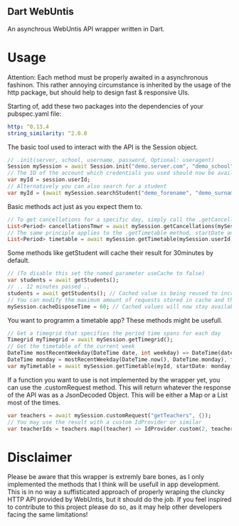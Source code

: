 ## Dart WebUntis
An asynchrous WebUntis API wrapper written in Dart.

# Usage
Attention: Each method must be properly awaited in a asynchronous fashinon. This rather annoying circumstance is inherited by the usage of the http package, but should
help to design fast & responsive UIs.

Starting of, add these two packages into the dependencies of your pubspec.yaml file:
```yaml
http: ^0.13.4
string_similarity: ^2.0.0
```

The basic tool used to interact with the API is the Session object.
```dart
// .init(server, school, username, password, Optional: useragent)
Session mySession = await Session.init("demo.server.com", "demo_school", "demo_user", "demo_pass")
// The ID of the account which credentials you used should now be available over the .userId attribute
var myId = session.userId;
// Alternatively you can also search for a student
var myId = (await mySession.searchStudent("demo_forename", "demo_surname"))!.surnameMatches![0].id;
```
Basic methods act just as you expect them to.
```dart
// To get cancellations for a specific day, simply call the .getCancellations method with a startDate
List<Period> cancellationsTmwr = await mySession.getCancellations(mySession.userId, startDate: DateTime.now().add(Duration(days: 1)));
// The same principle applies to the .getTimetable method, startDate and endDate (inclusive) are optional and will default to the current day
List<Period> timetable = await mySession.getTimetable(mySession.userId);
```
Some methods like getStudent will cache their result for 30minutes by default.
```dart
// (To disable this set the named parameter useCache to false)
var students = await getStudents();
// .. 12 minutes passed ..
students = await getStudents(); // Cached value is being reused to increase performance
// You can modify the maximum amount of requests stored in cache and the dispose time in minutes, to alter the cache behaviour
mySession.cacheDisposeTime = 60; // Cached values will now stay available for 60 minutes
```
You want to programm a timetable app? These methods might be usefull.
```dart
// Get a timegrid that specifies the period time spans for each day
Timegrid myTimegrid = await mySession.getTimegrid(); 
// Get the timetable of the current week
DateTime mostRecentWeekday(DateTime date, int weekday) => DateTime(date.year, date.month, date.day - (date.weekday - weekday) % 7);
DateTime monday = mostRecentWeekday(DateTime.now(), DateTime.monday), friday = mostRecentWeekday(DateTime.now(), DateTime.friday);
var myTimetable = await mySession.getTimetable(myId, startDate: monday, endDate: friday);
```
If a function you want to use is not implemented by the wrapper yet, you can use the .customRequest method.
This will return whatever the response of the API was as a JsonDecoded Object. This will be either a Map or a List most of the times.
```dart
var teachers = await mySession.customRequest("getTeachers", {});
// You may use the result with a custom IdProvider or similar
var teacherIds = teachers.map((teacher) => IdProvider.custom(2, teacher["id"]))
```


# Disclaimer
Please be aware that this wrapper is extremly bare bones, as I only implemented the methods that I think will be usefull in app development.
This is in no way a suffisticated approach of properly wraping the cluncky HTTP API provided by WebUntis, but it should do the job.
If you feel inspired to contribute to this project please do so, as it may help other developers facing the same limitations! 

